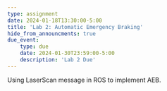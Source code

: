 ```yaml
---
type: assignment
date: 2024-01-18T13:30:00-5:00
title: 'Lab 2: Automatic Emergency Braking'
hide_from_announcments: true
due_event: 
    type: due
    date: 2024-01-30T23:59:00-5:00
    description: 'Lab 2 Due'
---
```

Using LaserScan message in ROS to implement AEB.
